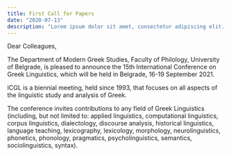 ```yaml
---
title: First Call for Papers
date: "2020-07-13"
description: "Lorem ipsum dolor sit amet, consectetur adipiscing elit. Donec nunc justo, feugiat ac pretium ut, tincidunt a nunc. Praesent congue ac metus sed feugiat. Aliquam erat volutpat. Proin in risus sed eros semper varius. Duis faucibus sagittis justo. Sed a pharetra sapien, nec molestie risus. Duis nec finibus dui. Nulla vitae ullamcorper massa. Nullam sed cursus magna, in aliquet justo. Suspendisse mauris metus, elementum ut elit in, dapibus commodo nibh."
---
```


Dear Colleagues,

The Department of Modern Greek Studies, Faculty of Philology, University of Belgrade, is pleased to announce the 15th International Conference on Greek Linguistics, which will be held in Belgrade, 16-19 September 2021.

ICGL is a biennial meeting, held since 1993, that focuses on all aspects of the linguistic study and analysis of Greek.

The conference invites contributions to any field of Greek Linguistics (including, but not limited to: applied linguistics, computational linguistics, corpus linguistics, dialectology, discourse analysis, historical linguistics, language teaching, lexicography, lexicology, morphology, neurolinguistics, phonetics, phonology, pragmatics, psycholinguistics, semantics, sociolinguistics, syntax).
